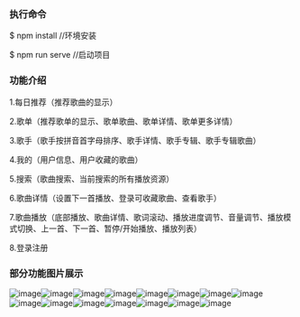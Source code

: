 ### 执行命令

$ npm install  //环境安装

$ npm run serve  //启动项目

### 功能介绍

1.每日推荐（推荐歌曲的显示）

2.歌单（推荐歌单的显示、歌单歌曲、歌单详情、歌单更多详情）

3.歌手（歌手按拼音首字母排序、歌手详情、歌手专辑、歌手专辑歌曲）

4.我的（用户信息、用户收藏的歌曲）

5.搜索（歌曲搜索、当前搜索的所有播放资源）

6.歌曲详情（设置下一首播放、登录可收藏歌曲、查看歌手）

7.歌曲播放（底部播放、歌曲详情、歌词滚动、播放进度调节、音量调节、播放模式切换、上一首、下一首、暂停/开始播放、播放列表）

8.登录注册  

### 部分功能图片展示  

![image](https://github.com/yujinxings/music/blob/master/images/1.png)![image](https://github.com/yujinxings/music/blob/master/images/2.png)![image](https://github.com/yujinxings/music/blob/master/images/3.png)![image](https://github.com/yujinxings/music/blob/master/images/4.png)![image](https://github.com/yujinxings/music/blob/master/images/5.png)![image](https://github.com/yujinxings/music/blob/master/images/6.png)![image](https://github.com/yujinxings/music/blob/master/images/7.png)![image](https://github.com/yujinxings/music/blob/master/images/8.png)![image](https://github.com/yujinxings/music/blob/master/images/9.png)![image](https://github.com/yujinxings/music/blob/master/images/10.png)![image](https://github.com/yujinxings/music/blob/master/images/11.png)![image](https://github.com/yujinxings/music/blob/master/images/12.png)![image](https://github.com/yujinxings/music/blob/master/images/13.png)![image](https://github.com/yujinxings/music/blob/master/images/14.png)![image](https://github.com/yujinxings/music/blob/master/images/15.png)
